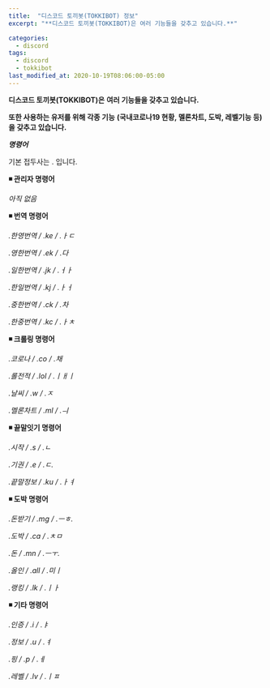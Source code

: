 ```yaml
---
title:  "디스코드 토끼봇(TOKKIBOT) 정보"
excerpt: "**디스코드 토끼봇(TOKKIBOT)은 여러 기능들을 갖추고 있습니다.**"

categories:
  - discord
tags:
  - discord
  - tokkibot
last_modified_at: 2020-10-19T08:06:00-05:00
---
```


**디스코드 토끼봇(TOKKIBOT)은**
**여러 기능들을 갖추고 있습니다.**

**또한 사용하는 유저를 위해 각종 기능**
**(국내코로나19 현황, 멜론차트, 도박, 레벨기능 등)을 갖추고 있습니다.**


***명령어***

기본 접두사는 . 입니다.



**◾ 관리자 명령어**

   *아직 없음*
  
  
  
**◾ 번역 명령어**

   *.한영번역 / .ke / .ㅏㄷ*
  
   *.영한번역 / .ek / .다*
  
   *.일한번역 / .jk / .ㅓㅏ*
  
   *.한일번역 / .kj / .ㅏㅓ*
  
   *.중한번역 / .ck / .차*
  
   *.한중번역 / .kc / .ㅏㅊ*
  
  
  
**◾ 크롤링 명령어**

   *.코로나 / .co / .채*
  
   *.롤전적 / .lol / .ㅣㅐㅣ*
  
   *.날씨 / .w / .ㅈ*
  
   *.멜론차트 / .ml / .ㅢ*
  
  
  
**◾ 끝말잇기 명령어**

   *.시작 / .s / .ㄴ*
  
   *.기권 / .e / .ㄷ.*
  
   *.끝말정보 / .ku / .ㅏㅕ*
  
  
  
**◾ 도박 명령어**

   *.돈받기 / .mg / .ㅡㅎ.*
  
   *.도박 / .ca / .ㅊㅁ*
  
   *.돈 / .mn / .ㅡㅜ.*
  
   *.올인 / .all / .미ㅣ*
  
   *.랭킹 / .lk / .ㅣㅏ*



**◾ 기타 명령어**

   *.인증 / .i / .ㅑ*
  
   *.정보 / .u / .ㅕ*
  
   *.핑 / .p / .ㅔ*
  
   *.레벨 / .lv / .ㅣㅍ*
